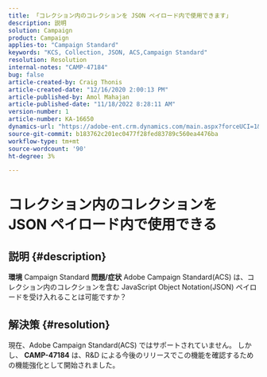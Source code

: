 ```yaml
---
title: 「コレクション内のコレクションを JSON ペイロード内で使用できます」
description: 説明
solution: Campaign
product: Campaign
applies-to: "Campaign Standard"
keywords: "KCS, Collection, JSON, ACS,Campaign Standard"
resolution: Resolution
internal-notes: "CAMP-47184"
bug: false
article-created-by: Craig Thonis
article-created-date: "12/16/2020 2:00:13 PM"
article-published-by: Amol Mahajan
article-published-date: "11/18/2022 8:28:11 AM"
version-number: 1
article-number: KA-16650
dynamics-url: "https://adobe-ent.crm.dynamics.com/main.aspx?forceUCI=1&pagetype=entityrecord&etn=knowledgearticle&id=427fb3fd-a63f-eb11-a813-000d3a3038a2"
source-git-commit: b183762c201ec0477f28fed83789c560ea4476ba
workflow-type: tm+mt
source-wordcount: '90'
ht-degree: 3%

---
```


# コレクション内のコレクションを JSON ペイロード内で使用できる

## 説明 {#description}

<b>環境</b>
Campaign Standard
<b>問題/症状</b>
Adobe Campaign Standard(ACS) は、コレクション内のコレクションを含む JavaScript Object Notation(JSON) ペイロードを受け入れることは可能ですか？


## 解決策 {#resolution}


現在、Adobe Campaign Standard(ACS) ではサポートされていません。 しかし、 <b>CAMP-47184</b> は、R&amp;D による今後のリリースでこの機能を確認するための機能強化として開始されました。
